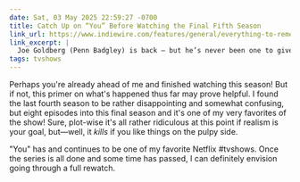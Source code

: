 ```yaml
---
date: Sat, 03 May 2025 22:59:27 -0700
title: Catch Up on “You” Before Watching the Final Fifth Season
link_url: https://www.indiewire.com/features/general/everything-to-remember-you-netflix-season-5-1235117533/
link_excerpt: |
  Joe Goldberg (Penn Badgley) is back — but he’s never been one to give up without a fight. “You” was a pre-pandemic megahit, exploding on Netflix after the first season in 2018 and gripping viewers around the world with the story of a stalker turned lover turned killer based on the novels by Caroline Kepnes. The character isn’t exactly charming, but he’s eminently watchable, thanks to star Badgley — to the point that the actor had to explicitly tell viewers not to root for Joe. Because he and the showrunners were always clear about their moral standing, “You” entered the world as the streaming era’s dream show: thoroughly engrossing, full of juicy twists, and irresistible to binge.
tags: tvshows
---
```


Perhaps you're already ahead of me and finished watching this season! But if not, this primer on what's happened thus far may prove helpful. I found the last fourth season to be rather disappointing and somewhat confusing, but eight episodes into this final season and it's one of my very favorites of the show! Sure, plot-wise it's all rather ridiculous at this point if realism is your goal, but—well, it _kills_ if you like things on the pulpy side.

"You" has and continues to be one of my favorite Netflix #tvshows. Once the series is all done and some time has passed, I can definitely envision going through a full rewatch.
